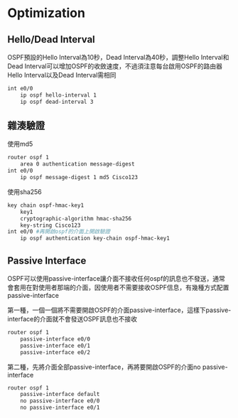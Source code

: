 # Optimization #

## Hello/Dead Interval ## 

OSPF預設的Hello Interval為10秒，Dead Interval為40秒，調整Hello Interval和Dead Interval可以增加OSPF的收斂速度，不過須注意每台啟用OSPF的路由器Hello Interval以及Dead Interval需相同

```bash
int e0/0
    ip ospf hello-interval 1
    ip ospf dead-interval 3
```

## 雜湊驗證 ##

使用md5

```bash
router ospf 1
    area 0 authentication message-digest
int e0/0
    ip ospf message-digest 1 md5 Cisco123 
```

使用sha256

```bash
key chain ospf-hmac-key1
    key1 
    cryptographic-algorithm hmac-sha256
    key-string Cisco123 
int e0/0 #再開啟ospf的介面上開啟驗證
    ip ospf authentication key-chain ospf-hmac-key1 
```

## Passive Interface ##

OSPF可以使用passive-interface讓介面不接收任何ospf的訊息也不發送，通常會套用在對使用者那端的介面，因使用者不需要接收OSPF信息，有幾種方式配置passive-interface

第一種，一個一個將不需要開啟OSPF的介面passive-interface，這樣下passive-interface的介面就不會發送OSPF訊息也不接收

```bash
router ospf 1
    passive-interface e0/0
    passive-interface e0/1
    passive-interface e0/2
```

第二種，先將介面全部passive-interface，再將要開啟OSPF的介面no passive-interface

```bash
router ospf 1
    passive-interface default 
    no passive-interface e0/0
    no passive-interface e0/1
```
